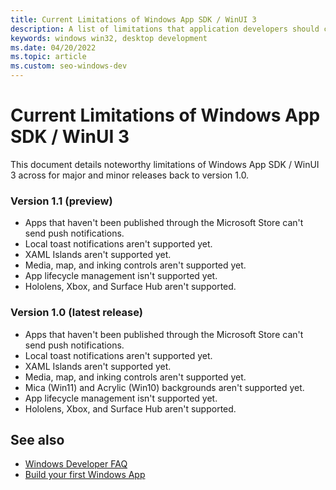 ```yaml
---
title: Current Limitations of Windows App SDK / WinUI 3
description: A list of limitations that application developers should consider.
keywords: windows win32, desktop development
ms.date: 04/20/2022
ms.topic: article
ms.custom: seo-windows-dev
---
```


# Current Limitations of Windows App SDK / WinUI 3

This document details noteworthy limitations of Windows App SDK / WinUI 3 across for major and minor releases back to version 1.0.


### Version 1.1 (preview)

- Apps that haven't been published through the Microsoft Store can't send push notifications.
- Local toast notifications aren't supported yet.
- XAML Islands aren't supported yet.
- Media, map, and inking controls aren't supported yet.
- App lifecycle management isn't supported yet.
- Hololens, Xbox, and Surface Hub aren't supported.


### Version 1.0 (latest release)

- Apps that haven't been published through the Microsoft Store can't send push notifications.
- Local toast notifications aren't supported yet.
- XAML Islands aren't supported yet.
- Media, map, and inking controls aren't supported yet.
- Mica (Win11) and Acrylic (Win10) backgrounds aren't supported yet.
- App lifecycle management isn't supported yet.
- Hololens, Xbox, and Surface Hub aren't supported.


## See also

  - [Windows Developer FAQ](windows-developer-faq.yml)
  - [Build your first Windows App](/windows/apps/get-started/?tabs=cpp-win32)
